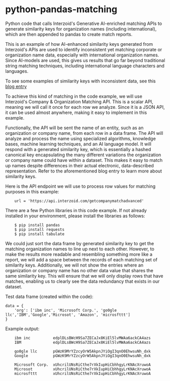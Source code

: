 # python-pandas-matching
Python code that calls Interzoid's Generative AI-enriched matching APIs to generate similarity keys for organization names (including international), which are then appended to pandas to create match reports.

This is an example of how AI-enhanced similarity keys generated from Interzoid's APIs are used to identify inconsistent yet matching corporate or organization name data, especially with international organization names. Since AI-models are used, this gives us results that go far beyond traditional string matching techniques, including international language characters and languages.

To see some examples of similarity keys with inconsistent data, see this [blog entry](https://blog.interzoid.com/entries/global-org-matching-ai)

To achieve this kind of matching in the code example, we will use Interzoid's Company & Organization Matching API. This is a scalar API, meaning we will call it once for each row we analyze. Since it is a JSON API, it can be used almost anywhere, making it easy to implement in this example.

Functionally, the API will be sent the name of an entity, such as an organization or company name, from each row in a data frame. The API will analyze and process the name using specialized algorithms, knowledge bases, machine learning techniques, and an AI language model. It will respond with a generated similarity key, which is essentially a hashed canonical key encapsulating the many different variations the organization or company name could have within a dataset. This makes it easy to match up names despite differences in their actual electronic, data-described representation. Refer to the aforementioned blog entry to learn more about similarity keys.

Here is the API endpoint we will use to process row values for matching purposes in this example:

```
    url = 'https://api.interzoid.com/getcompanymatchadvanced'
```
                
There are a few Python libraries in this code example. If not already installed in your environment, please install the libraries as follows:

```
    $ pip install pandas
    $ pip install requests
    $ pip install tabulate
```
                
We could just sort the data frame by generated similarity key to get the matching organization names to line up next to each other. However, to make the results more readable and resembling something more like a report, we will add a space between the records of each matching set of similarity keys. Additionally, we will not show the entries where an organization or company name has no other data value that shares the same similarity key. This will ensure that we will only display rows that have matches, enabling us to clearly see the data redundancy that exists in our dataset.

Test data frame (created within the code):

```
data = {
    'org': ['ibm inc', 'Microsoft Corp.', 'go0gle llc','IBM','Google','Microsot', 'Amazon', 'microsfttt']
}
```

Example output:

```
    ibm inc          edplDLsBWcH9Sa7ZECaJx8KiEl5lvMWAa6ackCA4azs
    IBM              edplDLsBWcH9Sa7ZECaJx8KiEl5lvMWAa6ackCA4azs

    go0gle llc       pGWzK9MrYZzcyOrW5AkpnJYiOgI3qnO0EhwsuNh_dxk
    Google           pGWzK9MrYZzcyOrW5AkpnJYiOgI3qnO0EhwsuNh_dxk

    Microsoft Corp.  xUhcrilUNsRiCthe7rXkIupHiCbhhgyLrKNAcXruwoA
    Microsot         xUhcrilUNsRiCthe7rXkIupHiCbhhgyLrKNAcXruwoA
    microsfttt       xUhcrilUNsRiCthe7rXkIupHiCbhhgyLrKNAcXruwoA
```
